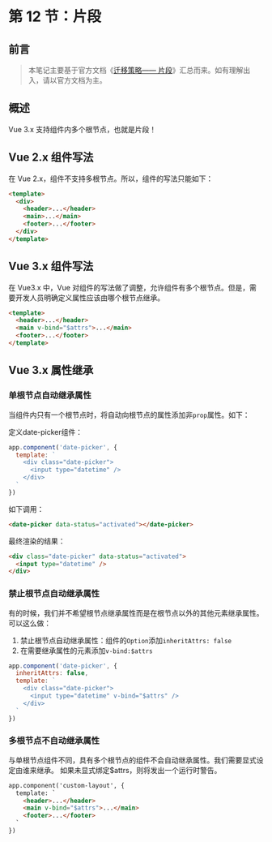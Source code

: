 # 第 12 节：片段



## 前言

> 本笔记主要基于官方文档《[迁移策略—— 片段](https://v3.cn.vuejs.org/guide/migration/fragments.html)》汇总而来。如有理解出入，请以官方文档为主。



## 概述

Vue 3.x 支持组件内多个根节点，也就是片段！



## Vue 2.x 组件写法

在 Vue 2.x，组件不支持多根节点。所以，组件的写法只能如下：

```html
<template>
  <div>
    <header>...</header>
    <main>...</main>
    <footer>...</footer>
  </div>
</template>
```



## Vue 3.x 组件写法

在 Vue3.x 中，Vue 对组件的写法做了调整，允许组件有多个根节点。但是，需要开发人员明确定义属性应该由哪个根节点继承。

```html
<template>
  <header>...</header>
  <main v-bind="$attrs">...</main>
  <footer>...</footer>
</template>
```



## Vue 3.x 属性继承

### 单根节点自动继承属性

当组件内只有一个根节点时，将自动向根节点的属性添加非`prop`属性。如下：

定义date-picker组件：

```js
app.component('date-picker', {
  template: `
    <div class="date-picker">
      <input type="datetime" />
    </div>
  `
})
```

如下调用：

```html
<date-picker data-status="activated"></date-picker>
```

最终渲染的结果：

```html
<div class="date-picker" data-status="activated">
  <input type="datetime" />
</div>
```



### 禁止根节点自动继承属性

有的时候，我们并不希望根节点继承属性而是在根节点以外的其他元素继承属性。可以这么做：

1. 禁止根节点自动继承属性：组件的`Option`添加`inheritAttrs: false`
2. 在需要继承属性的元素添加`v-bind:$attrs`

```js
app.component('date-picker', {
  inheritAttrs: false,
  template: `
    <div class="date-picker">
      <input type="datetime" v-bind="$attrs" />
    </div>
  `
})
```



### 多根节点不自动继承属性

与单根节点组件不同，具有多个根节点的组件不会自动继承属性。我们需要显式设定由谁来继承。 如果未显式绑定$attrs，则将发出一个运行时警告。

```html
app.component('custom-layout', {
  template: `
    <header>...</header>
    <main v-bind="$attrs">...</main>
    <footer>...</footer>
  `
})
```

